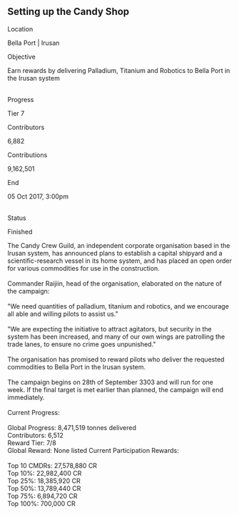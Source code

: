 ## Setting up the Candy Shop

Location

Bella Port \| Irusan

Objective

Earn rewards by delivering Palladium, Titanium and Robotics to Bella
Port in the Irusan system

\
Progress

Tier 7

Contributors

6,882

Contributions

9,162,501

End

05 Oct 2017, 3:00pm

\
Status

Finished

The Candy Crew Guild, an independent corporate organisation based in the
Irusan system, has announced plans to establish a capital shipyard and a
scientific-research vessel in its home system, and has placed an open
order for various commodities for use in the construction.\
\
Commander Raijiin, head of the organisation, elaborated on the nature of
the campaign:\
\
\"We need quantities of palladium, titanium and robotics, and we
encourage all able and willing pilots to assist us.\"\
\
\"We are expecting the initiative to attract agitators, but security in
the system has been increased, and many of our own wings are patrolling
the trade lanes, to ensure no crime goes unpunished.\"\
\
The organisation has promised to reward pilots who deliver the requested
commodities to Bella Port in the Irusan system.\
\
The campaign begins on 28th of September 3303 and will run for one week.
If the final target is met earlier than planned, the campaign will end
immediately.\
\
Current Progress:\
\
Global Progress: 8,471,519 tonnes delivered\
Contributors: 6,512\
Reward Tier: 7/8\
Global Reward: None listed Current Participation Rewards:\
\
Top 10 CMDRs: 27,578,880 CR\
Top 10%: 22,982,400 CR\
Top 25%: 18,385,920 CR\
Top 50%: 13,789,440 CR\
Top 75%: 6,894,720 CR\
Top 100%: 700,000 CR
